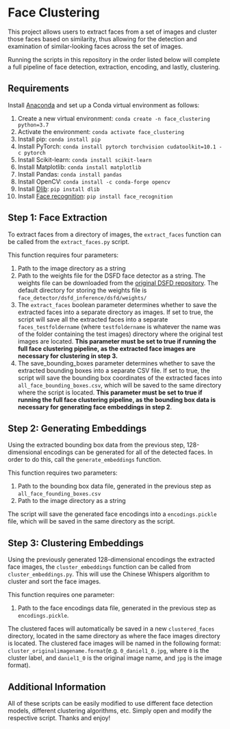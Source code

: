 # Face Clustering
This project allows users to extract faces from a set of images and cluster those faces based on similarity, thus allowing for the detection and examination of similar-looking faces across the set of images.

Running the scripts in this repository in the order listed below will complete a full pipeline of face detection, extraction, encoding, and lastly, clustering.

## Requirements
Install [Anaconda](https://www.anaconda.com/distribution/) and set up a Conda virtual environment as follows:
 1. Create a new virtual environment: `conda create -n face_clustering python=3.7`
 2. Activate the environment: `conda activate face_clustering`
 3. Install pip: `conda install pip`
 4. Install PyTorch: `conda install pytorch torchvision cudatoolkit=10.1 -c pytorch`
 5. Install Scikit-learn: `conda install scikit-learn`
 6. Install Matplotlib: `conda install matplotlib`
 7. Install Pandas: `conda install pandas`
 8. Install OpenCV: `conda install -c conda-forge opencv`
 9. Install [Dlib](https://pypi.org/project/dlib/): `pip install dlib`
 10. Install [Face recognition](https://github.com/ageitgey/face_recognition): `pip install face_recognition`

## Step 1: Face Extraction

To extract faces from a directory of images, the `extract_faces` function can be called from the `extract_faces.py` script. 

This function requires four parameters: 

 1. Path to the image directory as a string
 2. Path to the weights file for the DSFD face detector as a string. The weights file can be downloaded from the [original DSFD repository](https://github.com/TencentYoutuResearch/FaceDetection-DSFD). The default directory for storing the weights file is `face_detector/dsfd_inference/dsfd/weights/`
 3. The `extract_faces` boolean parameter determines whether to save the extracted faces into a separate directory as images. If set to true, the script will save all the extracted faces into a separate `faces_testfoldername` (where `testfoldername` is whatever the name was of the folder containing the test images) directory where the original test images are located. **This parameter must be set to true if running the full face clustering pipeline, as the extracted face images are necessary for clustering in step 3.**
 4. The save_bounding_boxes parameter determines whether to save the extracted bounding boxes into a separate CSV file. If set to true, the script will save the bounding box coordinates of the extracted faces into `all_face_bounding_boxes.csv`, which will be saved to the same directory where the script is located. **This parameter must be set to true if running the full face clustering pipeline, as the bounding box data is necessary for generating face embeddings in step 2**. 

## Step 2: Generating Embeddings

Using the extracted bounding box data from the previous step, 128-dimensional encodings can be generated for all of the detected faces. In order to do this, call the `generate_embeddings` function. 

This function requires two parameters: 

 1. Path to the bounding box data file, generated in the previous step as `all_face_founding_boxes.csv`
 2. Path to the image directory as a string

The script will save the generated face encodings into a `encodings.pickle` file, which will be saved in the same directory as the script. 

## Step 3: Clustering Embeddings

Using the previously generated 128-dimensional encodings the extracted face images, the `cluster_embeddings` function can be called from `cluster_embeddings.py`. This will use the Chinese Whispers algorithm to cluster and sort the face images. 

This function requires one parameter: 

 1. Path to the face encodings data file, generated in the previous step as `encodings.pickle`. 

The clustered faces will automatically be saved in a new `clustered_faces` directory, located in the same directory as where the face images directory is located. The clustered face images will be named in the following format: `cluster_originalimagename.format`(e.g. `0_daniel1_0.jpg`, where `0` is the cluster label, and `daniel1_0` is the original image name, and `jpg` is the image format). 

## Additional Information
All of these scripts can be easily modified to use different face detection models, different clustering algorithms, etc. Simply open and modify the respective script. Thanks and enjoy!
